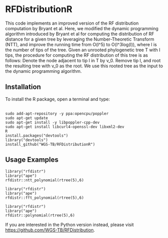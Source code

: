 # RFDistributionR
This code implements an improved version of the RF distribution computation by Bryant et al.
Here, we modified the dynamic programming algorithm introduced by Bryant et al for computing the distribution of RF distance 
for a given tree by leveraging the Number-Theoretic Transform (NTT), and improve the running time from O(l^5) to O(l^3log(l)), 
where l is the number of tips of the tree.
Given an unrooted phylogenetic tree T with l tips, the procedure for computing the RF distribution of this tree is as follows:
Denote the node adjacent to tip l in T by v_0. Remove tip l, and root the resulting tree with v_0 as the root. We use this 
rooted tree as the input to the dynamic programming algorithm.

## Installation

To install the R package, open a terminal and type:<br><br>
```
sudo add-apt-repository -y ppa:opencpu/poppler
sudo apt-get update
sudo apt-get install -y libpoppler-cpp-dev
sudo apt-get install libcurl4-openssl-dev libxml2-dev
R
install.packages("devtools")
library("devtools")
install_github("WGS-TB/RFDistributionR")
```

## Usage Examples

```
library("rfdistr")
library("ape")
rfdistr::ntt_polynomial(rtree(5),6)
```

```
library("rfdistr")
library("ape")
rfdistr::fft_polynomial(rtree(5),6)
```

```
library("rfdistr")
library("ape")
rfdistr::polynomial(rtree(5),6)
```
If you are interested in the Python version instead, please visit https://github.com/WGS-TB/RFDistribution.

